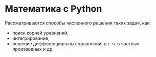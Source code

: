  # Математика с Python

 Рассматриваются способы численного решения таких задач, как:

 * поиск корней уравнений,
 * интегрирование,
 * решение дифференциальных уравнений, в т. ч. в частных производных и др.
